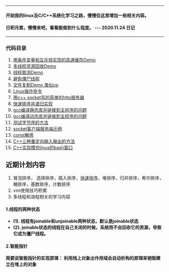 ----------------------------------------------------------------------------
#### 开始我的linux及C/C++系统化学习之路，慢慢往这里增加一些相关内容。
#### 日积月累，慢慢来吧，看看能做到什么程度。 --- 2020.11.24 日记
----------------------------------------------------------------------------

### 代码目录
1. [用条件变量和互斥锁实现的高速缓存Demo](https://github.com/JackieChan0115/cstudy/blob/master/producer_consumer.cpp)
2. [多线程资源回收Demo](https://github.com/JackieChan0115/cstudy/blob/master/pthread_clean.cpp)
3. [线程取消Demo](https://github.com/JackieChan0115/cstudy/blob/master/pthread_cancel.cpp)
4. [避免僵尸线程](https://github.com/JackieChan0115/cstudy/blob/master/pthread_defunct.cpp)
5. [文件复制Demo 类似cp](https://github.com/JackieChan0115/cstudy/blob/master/copyfile.cpp)
6. [Linux操作命令](https://github.com/JackieChan0115/cstudy/blob/master/linux-order.md)
7. [用c++ socket写的简单的http服务器](https://github.com/JackieChan0115/cstudy/blob/master/simple-httpserver)
8. [快速排序非递归实现](https://github.com/JackieChan0115/cstudy/blob/master/qsort.md)
9. [gcc编译静态库并链接到主程序的问题](https://github.com/JackieChan0115/cstudy/blob/master/gcc-static.md)
10. [gcc编译动态库并链接到主程序的问题](https://github.com/JackieChan0115/cstudy/blob/master/gcc-dynamic.md)
11. [测试字节序的方法](https://github.com/JackieChan0115/cstudy/blob/master/byteorder.c)
12. [socket客户端服务端示例](https://github.com/JackieChan0115/cstudy/blob/master/socket-example)
13. [const解惑](https://github.com/JackieChan0115/cstudy/blob/master/const.md) 
14. [C++三种重定向输入输出的方法](https://github.com/JackieChan0115/cstudy/blob/master/redirectbuffer.cpp) 
15. [C++实现模仿linux的bash窗口](https://github.com/JackieChan0115/cstudy/blob/master/minibash.cpp)

## 近期计划内容

1. 冒泡排序， 选择排序，插入排序，[快速排序](https://github.com/JackieChan0115/cstudy/blob/master/qsort.md)，堆排序，归并排序，希尔排序，桶排序，基数排序，计数排序
2. vim使用技巧积累
3. 多线程和进程相关的学习内容


#### 1.线程的两种状态
+ **(1). 线程有joinable和unjoinable两种状态，默认是joinable状态**
+ **(2). joinable状态的线程在自己关闭的时候，系统将不会回收它的资源，导致它成为僵尸线程。**

#### 2.智能指针

**简要说智能指针的实现原理： 利用栈上对象出作用域会自动析构的原理来销毁建立在堆上的对象**



